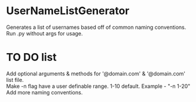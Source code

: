 # UserNameListGenerator
Generates a list of usernames based off of common naming conventions. \
Run .py without args for usage. 

# TO DO list
Add optional arguments & methods for '@domain.com' & '@domain.com' list file. \
Make -n flag have a user definable range. 1-10 default. Example - "-n 1-20" \
Add more naming conventions. 

